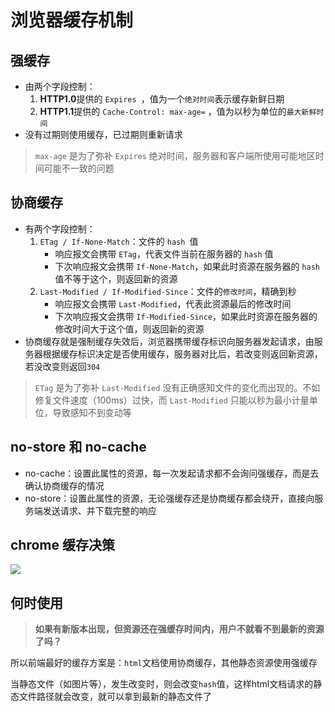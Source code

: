 # 浏览器缓存机制

## 强缓存

- 由两个字段控制：
  1. **HTTP1.0**提供的 `Expires `，值为⼀个`绝对时间`表示缓存新鲜⽇期 
  2. **HTTP1.1**提供的 `Cache-Control: max-age=` ，值为以秒为单位的`最大新鲜时间`
- 没有过期则使用缓存，已过期则重新请求

> `max-age` 是为了弥补 `Expires` 绝对时间，服务器和客户端所使用可能地区时间可能不一致的问题

## 协商缓存

- 有两个字段控制：
  1. `ETag / If-None-Match`：文件的 `hash `值
     - 响应报文会携带 `ETag`，代表文件当前在服务器的 `hash` 值
     - 下次响应报文会携带 `If-None-Match`，如果此时资源在服务器的 `hash` 值不等于这个，则返回新的资源
  2. `Last-Modified / If-Modified-Since`：文件的`修改时间`，精确到秒
     - 响应报文会携带 `Last-Modified`，代表此资源最后的修改时间
     - 下次响应报文会携带 `If-Modified-Since`，如果此时资源在服务器的修改时间大于这个值，则返回新的资源
- 协商缓存就是强制缓存失效后，浏览器携带缓存标识向服务器发起请求，由服务器根据缓存标识决定是否使用缓存，服务器对比后，若改变则返回新资源，若没改变则返回`304`

> `ETag` 是为了弥补 `Last-Modified` 没有正确感知文件的变化而出现的。不如修复文件速度（100ms）过快，而 `Last-Modified` 只能以秒为最小计量单位，导致感知不到变动等

## no-store 和 no-cache

- no-cache：设置此属性的资源，每一次发起请求都不会询问强缓存，而是去确认协商缓存的情况
- no-store：设置此属性的资源，无论强缓存还是协商缓存都会绕开，直接向服务端发送请求、并下载完整的响应

## chrome 缓存决策

![](https://cdn.jsdelivr.net/gh/kingmusi/blogImages/img/202211170023943.png)

## 何时使用

> **如果有新版本出现，但资源还在强缓存时间内，用户不就看不到最新的资源了吗？**

所以前端最好的缓存方案是：`html`文档使用协商缓存，其他静态资源使用强缓存

当静态文件（如图片等），发生改变时，则会改变`hash`值，这样html文档请求的静态文件路径就会改变，就可以拿到最新的静态文件了